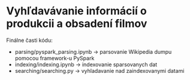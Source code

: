# Vyhľdavávanie informácií o produkcii a obsadení filmov

Finálne časti kódu:
  - parsing/pyspark_parsing.ipynb -> parsovanie Wikipedia dumpu pomocou framework-u PySpark
  - indexing/indexing.ipynb -> indexovanie sparsovanych dat
  - searching/searching.py -> vyhladavanie nad zaindexovanymi datami
